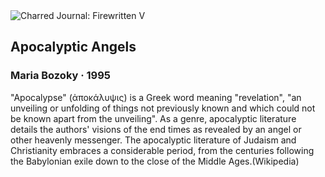 <div class="artwork-of-the-day">
  <div class="container">
    <div class="img-wrapper">
      <img
        src="https://uploads8.wikiart.org/00255/images/bozoky-maria/bozoky-ai-1431.jpg!Large.jpg"
        alt="Charred Journal: Firewritten V" />
    </div>
    <div class="artwork-detail">
      <div class="artwork-origin"> 
        <h2 class="artwork-name">Apocalyptic Angels</h2>
        <h3 class="artist">
          Maria Bozoky
                    ·  1995
        </h3>
      </div>
      <p class="description">
        <span class="artwork-description-text ng-binding" ng-bind-html="viewModel.ArtworkOfTheDay.Description | unsafe">"Apocalypse" (ἀποκάλυψις) is a Greek word meaning "revelation", "an unveiling or unfolding of things not previously known and which could not be known apart from the unveiling". As a genre, apocalyptic literature details the authors' visions of the end times as revealed by an angel or other heavenly messenger. The apocalyptic literature of Judaism and Christianity embraces a considerable period, from the centuries following the Babylonian exile down to the close of the Middle Ages.(Wikipedia)</span>
                        <div class="text-shadow-container" ng-show="showShadow" style=""></div>
      </p>
    </div>
  </div>

</div>
